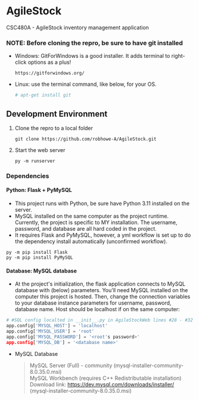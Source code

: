 # AgileStock

CSC480A - AgileStock inventory management application

### NOTE: Before cloning the repro, be sure to have git installed  
- Windows: GitForWindows is a good installer. It adds terminal to right-click options as a plus!  
  ```
  https://gitforwindows.org/
  ```
  
- Linux: use the terminal command, like below, for your OS.  
  ``` Bash
  # apt-get install git
  ```

## Development Environment

1. Clone the repro to a local folder
   ```
   git clone https://github.com/robhowe-A/AgileStock.git
   ```
2. Start the web server
   ```
   py -m runserver
   ```

### Dependencies

#### Python: Flask + PyMySQL  
- This project runs with Python, be sure have Python 3.11 installed on the server.  
- MySQL installed on the same computer as the project runtime. Currently, the project is specific to MY installation. The username, password, and database are all hard coded in the project.  
- It requires Flask and PyMySQL, however, a yml workflow is set up to do the dependency install automatically (unconfirmed workflow).  

```
py -m pip install Flask
py -m pip install PyMySQL
```

#### Database: MySQL database
- At the project's initialization, the flask application connects to MySQL database with (below) parameters. You'll need MySQL installed on the computer this project is hosted. Then, change the connection variables to your database instance parameters for username, password, database name. Host should be localhost if on the same computer:

``` Python
# #SQL config localted in __init__.py in AgileStockWeb lines #28 - #32
app.config['MYSQL_HOST'] = 'localhost'
app.config['MYSQL_USER'] = 'root'
app.config['MYSQL_PASSWORD'] = '<root's password>'
app.config['MYSQL_DB'] = '<database name>'
```
- MySQL Database  
  > MySQL Server (Full) - community (mysql-installer-community-8.0.35.0.msi)  
  > MySQL Workbench (requires C++ Redistributable installation)  
  > Download link: https://dev.mysql.com/downloads/installer/    (mysql-installer-community-8.0.35.0.msi)  
